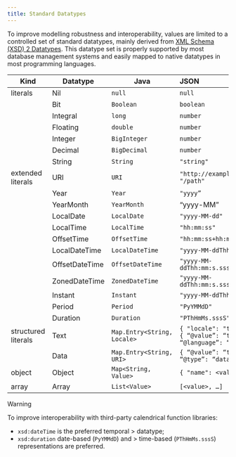 ```yaml
---
title: Standard Datatypes
---
```


To improve modelling robustness and interoperability, values are limited to a controlled set of
standard datatypes, mainly derived from [XML Schema (XSD) 2 Datatypes](https://www.w3.org/TR/xmlschema-2/). This
datatype set is properly supported by most database management systems and easily mapped to native datatypes in most
programming languages.

| Kind                | Datatype       | Java                        | JSON                                                                      | RDF                                                                    |
|---------------------|----------------|-----------------------------|:--------------------------------------------------------------------------|:-----------------------------------------------------------------------|
| literals            | Nil            | `null`                      | `null`                                                                    |                                                                        |
|                     | Bit            | `Boolean`                   | `boolean`                                                                 | [xsd:boolean](https://www.w3.org/TR/xmlschema-2/#boolean)              |
|                     | Integral       | `long`                      | `number`                                                                  | [xsd:long](https://www.w3.org/TR/xmlschema-2/#long)                    |
|                     | Floating       | `double`                    | `number`                                                                  | [xsd:double](https://www.w3.org/TR/xmlschema-2/#double)                |
|                     | Integer        | `BigInteger`                | `number`                                                                  | [xsd:integer](https://www.w3.org/TR/xmlschema-2/#integer)              |
|                     | Decimal        | `BigDecimal`                | `number`                                                                  | [xsd:decimal](https://www.w3.org/TR/xmlschema-2/#decimal)              |
|                     | String         | `String`                    | `"string"`                                                                | [xsd:string](https://www.w3.org/TR/xmlschema-2/#string)                |
| extended literals   | URI            | `URI`                       | `"http://example.net/path”`<br />`"/path"`                                | [IRI](https://www.w3.org/TR/rdf11-concepts/#section-IRIs)              |
|                     | Year           | `Year`                      | `"yyyy”`                                                                  | [xsd:gYear](https://www.w3.org/TR/xmlschema-2/#gYear)                  |
|                     | YearMonth      | `YearMonth`                 | “yyyy-MM”                                                                 | [xsd:gYearMonth](https://www.w3.org/TR/xmlschema-2/#gYearMonth)        |
|                     | LocalDate      | `LocalDate`                 | `"yyyy-MM-dd"`                                                            | [xsd:date](https://www.w3.org/TR/xmlschema-2/#date)                    |
|                     | LocalTime      | `LocalTime`                 | `"hh:mm:ss"`                                                              | [xsd:time](https://www.w3.org/TR/xmlschema-2/#time)                    |
|                     | OffsetTime     | `OffsetTime`                | `"hh:mm:ss+hh:mm"`                                                        | [xsd:time](https://www.w3.org/TR/xmlschema-2/#time)                    |
|                     | LocalDateTime  | `LocalDateTime`             | `"yyyy-MM-ddThh:mm:s.sss"`                                                | [xsd:dateTime](https://www.w3.org/TR/xmlschema-2/#dateTime)            |
|                     | OffsetDateTime | `OffsetDateTime`            | `"yyyy-MM-ddThh:mm:s.sss+hh:mm"`                                          | [xsd:dateTime](https://www.w3.org/TR/xmlschema-2/#dateTime)            |
|                     | ZonedDateTime  | `ZonedDateTime`             | `"yyyy-MM-ddThh:mm:s.sss+hh:mm[zone]"`                                    | [xsd:dateTime](https://www.w3.org/TR/xmlschema-2/#dateTime)            |
|                     | Instant        | `Instant`                   | `"yyyy-MM-ddThh:mm:s.sssZ"`                                               | [xsd:dateTime](https://www.w3.org/TR/xmlschema-2/#dateTime)            |
|                     | Period         | `Period`                    | `"PyYMMdD"`                                                               | [xsd:duration](https://www.w3.org/TR/xmlschema-2/#duration)            |
|                     | Duration       | `Duration`                  | `"PThHmMs.sssS"`                                                          | [xsd:duration](https://www.w3.org/TR/xmlschema-2/#duration)            |
| structured literals | Text           | `Map.Entry<String, Locale>` | `{ "locale": "text" }`<br />`{ “@value”: “text”, “@language”: “locale” }` | [rdf:langString](https://www.w3.org/TR/rdf-schema/#ch_langstring)      |
|                     | Data           | `Map.Entry<String, URI>`    | `{ “@value”: “text”, “@type”: “datatype” }`                               | [Literal](https://www.w3.org/TR/rdf11-concepts/#section-Graph-Literal) |
| object              | Object         | `Map<String, Value>`        | `{ "name": <value>, …}`                                                   |                                                                        |
| array               | Array          | `List<Value>`               | `[<value>, …]`                                                            |                                                                        |

> [!WARNING]
>
> To improve interoperability with third-party calendrical function libraries:
>
> * `xsd:dateTime` is the preferred temporal > datatype;
> * `xsd:duration` date-based (`PyYMMdD`) and > time-based (`PThHmMs.sssS`) representations are preferred.

